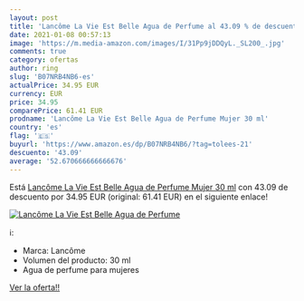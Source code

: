 ```yaml
---
layout: post
title: 'Lancôme La Vie Est Belle Agua de Perfume al 43.09 % de descuento'
date: 2021-01-08 00:57:13
image: 'https://m.media-amazon.com/images/I/31Pp9jDDQyL._SL200_.jpg'
comments: true
category: ofertas
author: ring
slug: 'B07NRB4NB6-es'
actualPrice: 34.95 EUR
currency: EUR
price: 34.95
comparePrice: 61.41 EUR
prodname: 'Lancôme La Vie Est Belle Agua de Perfume Mujer 30 ml'
country: 'es'
flag: '🇪🇸'
buyurl: 'https://www.amazon.es/dp/B07NRB4NB6/?tag=tolees-21'
descuento: '43.09'
average: '52.670666666666676'
---
```


Está [Lancôme La Vie Est Belle Agua de Perfume Mujer 30 ml](https://www.amazon.es/dp/B07NRB4NB6/?tag=tolees-21) con 43.09 de descuento por 34.95 EUR (original: 61.41 EUR) en el siguiente enlace!

[![Lancôme La Vie Est Belle Agua de Perfume](https://m.media-amazon.com/images/I/31Pp9jDDQyL._SL200_.jpg)](https://www.amazon.es/dp/B07NRB4NB6/?tag=tolees-21)

ℹ️:

- Marca: Lancôme
- Volumen del producto: 30 ml
- Agua de perfume para mujeres

[Ver la oferta!!](https://www.amazon.es/dp/B07NRB4NB6/?tag=tolees-21)
